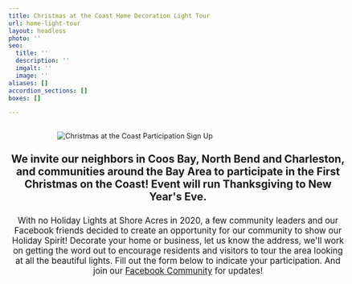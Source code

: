 ```yaml
---
title: Christmas at the Coast Home Decoration Light Tour
url: home-light-tour
layout: headless
photo: ''
seo:
  title: ''
  description: ''
  imgalt: ''
  image: ''
aliases: []
accordion_sections: []
boxes: []

---
```

<div style="text-align:center; margin:30px auto 0px auto;"><img src="/img/catc-form-header-695x322-v02.jpg" alt="Christmas at the Coast Participation Sign Up"></div>

<p style="width:675px; text-align: center; margin:25px auto; font-size: 1.5em;"><strong>We invite our neighbors in Coos Bay, North Bend and Charleston, and communities around the Bay Area to participate in the First Christmas on the Coast! Event will run Thanksgiving to New Year's Eve.</strong></p>

<p style="width:675px; text-align: center; margin:0px auto; font-size: 1.2em;">With no Holiday Lights at Shore Acres in 2020, a few community leaders and our Facebook friends decided to create an opportunity for our community to show our Holiday Spirit! Decorate your home or business, let us know the address, we'll work on getting the word out to encourage residents and visitors to tour the area looking at all the beautiful lights. Fill out the form below to indicate your participation. And join our <a href="https://www.facebook.com/Christmas-At-The-Coast" target="_blank">Facebook Community</a> for updates!</p>

<script type="text/javascript" src="https://form.jotform.com/jsform/202676116637155"></script>